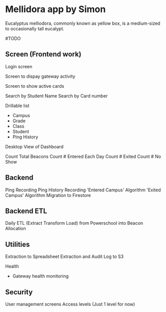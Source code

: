 # Mellidora app by Simon

Eucalyptus melliodora, commonly known as yellow box, is a medium-sized to occasionally tall eucalypt.

#TODO


Screen (Frontend work)
----------------------
Login screen

Screen to dispay gateway activity

Screen to show active cards

Search by Student Name
Search by Card number

Drillable list
 - Campus
 - Grade
 - Class
 - Student
 - Ping History

Desktop View of Dashboard

Count Total Beacons
Count # Entered Each Day
Count # Exited
Count # No Show


Backend
----------------------
Ping Recording
Ping History Recording
'Entered Campus' Algorithm
'Exited Campus' Algorithm
Migration to Firestore

Backend ETL
----------------------

Daily ETL (Extract Transform Load) from Powerschool into Beacon Allocation


Utilities
----------------------
Extraction to Spreadsheet
Extraction and Audit Log to S3

Health
 - Gateway health monitoring


Security
----------------------
User management screens 
Access levels (Just 1 level for now)





